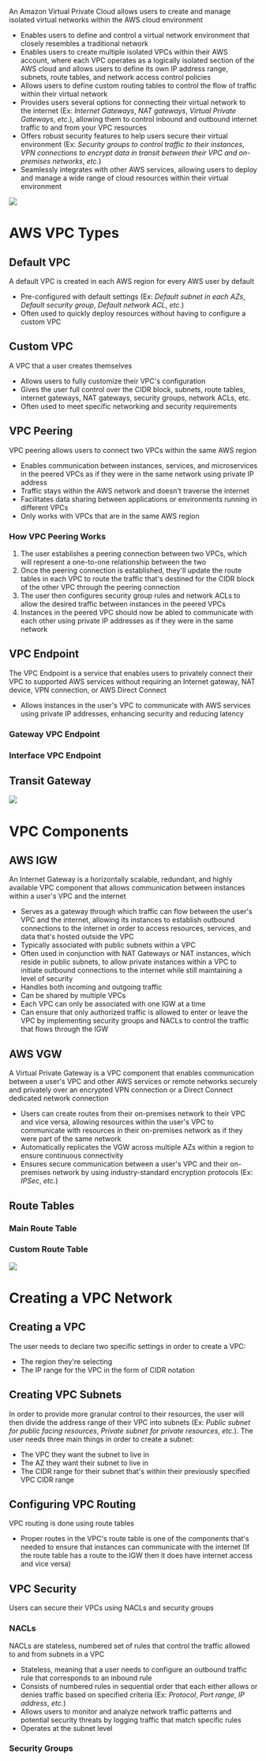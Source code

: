 An Amazon Virtual Private Cloud allows users to create and manage isolated virtual networks within the AWS cloud environment

* Enables users to define and control a virtual network environment that closely resembles a traditional network 
* Enables users to create multiple isolated VPCs within their AWS account, where each VPC operates as a logically isolated section of the AWS cloud and allows users to define its own IP address range, subnets, route tables, and network access control policies
* Allows users to define custom routing tables to control the flow of traffic within their virtual network
* Provides users several options for connecting their virtual network to the internet (Ex: *Internet Gateways*, *NAT gateways*, *Virtual Private Gateways*, *etc.*), allowing them to control inbound and outbound internet traffic to and from your VPC resources
* Offers robust security features to help users secure their virtual environment (Ex: *Security groups to control traffic to their instances*, *VPN connections to encrypt data in transit between their VPC and on-premises networks*, *etc.*)
* Seamlessly integrates with other AWS services, allowing users to deploy and manage a wide range of cloud resources within their virtual environment

![](https://github.com/JonmarCorpuz/SecondBrain/blob/main/Assets/Whitespace.png)

# AWS VPC Types

## Default VPC

A default VPC is created in each AWS region for every AWS user by default

* Pre-configured with default settings (Ex: *Default subnet in each AZs*, *Default security group*, *Default network ACL*, *etc.*)
* Often used to quickly deploy resources without having to configure a custom VPC

## Custom VPC

A VPC that a user creates themselves

* Allows users to fully customize their VPC's configuration
* Gives the user full control over the CIDR block, subnets, route tables, internet gateways, NAT gateways, security groups, network ACLs, etc.
* Often used to meet specific networking and security requirements

## VPC Peering

VPC peering allows users to connect two VPCs within the same AWS region

* Enables communication between instances, services, and microservices in the peered VPCs as if they were in the same network using private IP address
* Traffic stays within the AWS network and doesn't traverse the internet
* Facilitates data sharing between applications or environments running in different VPCs
* Only works with VPCs that are in the same AWS region

### How VPC Peering Works

1. The user establishes a peering connection between two VPCs, which will represent a one-to-one relationship between the two
2. Once the peering connection is established, they'll update the route tables in each VPC to route the traffic that's destined for the CIDR block of the other VPC through the peering connection
3. The user then configures security group rules and network ACLs to allow the desired traffic between instances in the peered VPCs
4. Instances in the peered VPC should now be abled to communicate with each other using private IP addresses as if they were in the same network

## VPC Endpoint

The VPC Endpoint is a service that enables users to privately connect their VPC to supported AWS services without requiring an Internet gateway, NAT device, VPN connection, or AWS Direct Connect

* Allows instances in the user's VPC to communicate with AWS services using private IP addresses, enhancing security and reducing latency

### Gateway VPC Endpoint

### Interface VPC Endpoint

## Transit Gateway

![](https://github.com/JonmarCorpuz/SecondBrain/blob/main/Assets/Whitespace.png)

# VPC Components

## AWS IGW

An Internet Gateway is a horizontally scalable, redundant, and highly available VPC component that allows communication between instances within a user's VPC and the internet

* Serves as a gateway through which traffic can flow between the user's VPC and the internet, allowing its instances to establish outbound connections to the internet in order to access resources, services, and data that's hosted outside the VPC
* Typically associated with public subnets within a VPC
* Often used in conjunction with NAT Gateways or NAT instances, which reside in public subnets, to allow private instances within a VPC to initiate outbound connections to the internet while still maintaining a level of security
* Handles both incoming and outgoing traffic
* Can be shared by multiple VPCs
* Each VPC can only be associated with one IGW at a time
* Can ensure that only authorized traffic is allowed to enter or leave the VPC by implementing security groups and NACLs to control the traffic that flows through the IGW

## AWS VGW

A Virtual Private Gateway is a VPC component that enables communication between a user's VPC and other AWS services or remote networks securely and privately over an encrypted VPN connection or a Direct Connect dedicated network connection

* Users can create routes from their on-premises network to their VPC and vice versa, allowing resources within the user's VPC to communicate with resources in their on-premises network as if they were part of the same network
* Automatically replicates the VGW across multiple AZs within a region to ensure continuous connectivity
* Ensures secure communication between a user's VPC and their on-premises network by using industry-standard encryption protocols (Ex: *IPSec*, *etc.*)

## Route Tables

### Main Route Table

### Custom Route Table

![](https://github.com/JonmarCorpuz/SecondBrain/blob/main/Assets/Whitespace.png)

# Creating a VPC Network

## Creating a VPC

The user needs to declare two specific settings in order to create a VPC:
  * The region they're selecting
  * The IP range for the VPC in the form of CIDR notation

## Creating VPC Subnets

In order to provide more granular control to their resources, the user will then divide the address range of their VPC into subnets (Ex: *Public subnet for public facing resources*, *Private subnet for private resources*, *etc.*). The user needs three main things in order to create a subnet:
  * The VPC they want the subnet to live in
  * The AZ they want their subnet to live in
  * The CIDR range for their subnet that's within their previously specified VPC CIDR range

## Configuring VPC Routing

VPC routing is done using route tables

* Proper routes in the VPC's route table is one of the components that's needed to ensure that instances can communicate with the internet (If the route table has a route to the IGW then it does have internet access and vice versa)

## VPC Security

Users can secure their VPCs using NACLs and security groups

### NACLs

NACLs are stateless, numbered set of rules that control the traffic allowed to and from subnets in a VPC

* Stateless, meaning that a user needs to configure an outbound traffic rule that corresponds to an inbound rule
* Consists of numbered rules in sequential order that each either allows or denies traffic based on specified criteria (Ex: *Protocol*, *Port range*, *IP address*, *etc.*)
* Allows users to monitor and analyze network traffic patterns and potential security threats by logging traffic that match specific rules
* Operates at the subnet level

### Security Groups

